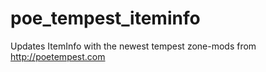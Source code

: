 # poe_tempest_iteminfo
Updates ItemInfo with the newest tempest zone-mods from http://poetempest.com
